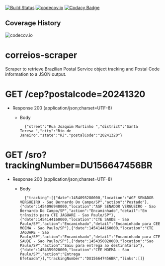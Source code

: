 [![Build Status](https://travis-ci.org/cs-joao-felipe/correios-scraper.svg?branch=master)](https://travis-ci.org/cs-joao-felipe/correios-scraper)
[![codecov.io](https://codecov.io/github/jfelipesp/correios-scraper/coverage.svg?branch=master)](https://codecov.io/github/jfelipesp/correios-scraper?branch=master)
[![Codacy Badge](https://api.codacy.com/project/badge/grade/6aab9d1734054ff6a0c7dc0ceb2c6dfc)](https://www.codacy.com/app/jfelipesp/correios-scraper)

## Coverage History
![codecov.io](https://codecov.io/github/jfelipesp/correios-scraper/branch.svg?branch=master)

# correios-scraper
Scraper to retrieve Brazilian Postal Service object tracking and Postal Code information to a JSON output.

# GET /cep?postalcode=20241320
+ Response 200 (application/json;charset=UTF-8)

    + Body

            {"street":"Rua Joaquim Murtinho ","district":"Santa Teresa ","city":"Rio de Janeiro","state":"RJ","postalCode":"20241320"}


# GET /sro?trackingNumber=DU156647456BR

+ Response 200 (application/json;charset=UTF-8)

    + Body

            {"tracking":[{"date":1454093280000,"location":"AGF SENADOR VERGUEIRO - Sao Bernardo Do Campo/SP","action":"Postado"},{"date":1454096940000,"location":"AGF SENADOR VERGUEIRO - Sao Bernardo Do Campo/SP","action":"Encaminhado","detail":"Em trânsito para CTE JAGUARE - Sao Paulo/SP"},{"date":1454144160000,"location":"CTE SAUDE - Sao Paulo/SP","action":"Encaminhado","detail":"Encaminhado para CEE MOEMA - Sao Paulo/SP"},{"date":1454144160000,"location":"CTE JAGUARE - Sao Paulo/SP","action":"Encaminhado","detail":"Encaminhado para CTE SAUDE - Sao Paulo/SP"},{"date":1454350020000,"location":"Sao Paulo/SP","action":"Saiu para entrega ao destinatário"},{"date":1454359020000,"location":"CEE MOEMA - Sao Paulo/SP","action":"Entrega Efetuada"}],"trackingNumber":"DU156647456BR","links":[]}
